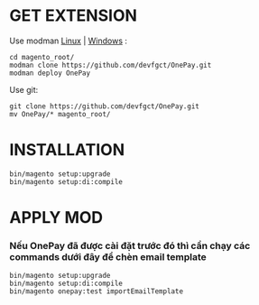 # GET EXTENSION

Use modman [Linux](https://github.com/colinmollenhour/modman) | [Windows](https://github.com/khoazero123/modman-php) :

	cd magento_root/
    modman clone https://github.com/devfgct/OnePay.git
	modman deploy OnePay

Use git:

    git clone https://github.com/devfgct/OnePay.git
    mv OnePay/* magento_root/


# INSTALLATION

	bin/magento setup:upgrade
	bin/magento setup:di:compile

# APPLY MOD
### Nếu OnePay đã được cài đặt trước đó thì cần chạy các commands dưới đây để chèn email template
	bin/magento setup:upgrade
	bin/magento setup:di:compile
	bin/magento onepay:test importEmailTemplate